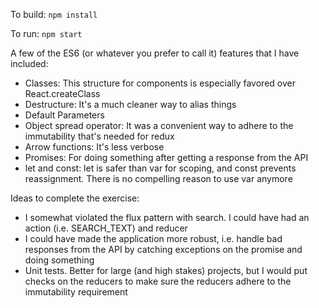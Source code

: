 To build: `npm install`

To run: `npm start`

A few of the ES6 (or whatever you prefer to call it) features that I have included:
- Classes:
 	This structure for components is especially favored over React.createClass 
- Destructure:
 	It's a much cleaner way to alias things
- Default Parameters
- Object spread operator:
 	It was a convenient way to adhere to the immutability that's needed for redux
- Arrow functions:
 	It's less verbose 
- Promises:
 	For doing something after getting a response from the API
- let and const:
 	let is safer than var for scoping, and const prevents reassignment. There is no compelling reason to use var anymore


Ideas to complete the exercise:
- I somewhat violated the flux pattern with search. I could have had an action (i.e. SEARCH_TEXT) and reducer
- I could have made the application more robust, i.e. handle bad responses from the API by catching exceptions on the promise and doing something
- Unit tests. Better for large (and high stakes) projects, but I would put checks on the reducers to make sure the reducers adhere to the immutability requirement
